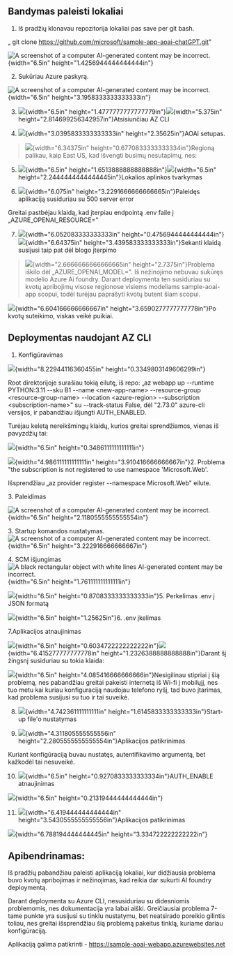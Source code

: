 ## Bandymas paleisti lokaliai

1.  Iš pradžių klonavau repozitorija lokaliai pas save per git bash.

„ git clone <https://github.com/microsoft/sample-app-aoai-chatGPT.git>"

![A screenshot of a computer AI-generated content may be
incorrect.](media/image1.png){width="6.5in"
height="1.4256944444444444in"}

2.  Sukūriau Azure paskyrą.

![A screenshot of a computer AI-generated content may be
incorrect.](media/image2.png){width="6.5in"
height="3.1958333333333333in"}

3.  ![](/media/image3.png){width="6.5in"
    height="1.4777777777777779in"}![](media/image4.png){width="5.375in"
    height="2.814699256342957in"}Atsisiunčiau AZ CLI

4.  ![](media/image5.png){width="3.0395833333333333in"
    height="2.35625in"}AOAI setupas.

> ![](media/image6.png){width="6.34375in"
> height="0.6770833333333334in"}Regioną palikau, kaip East US, kad
> išvengti busimų nesutapimų, nes:

5.  ![](media/image7.png){width="6.5in"
    height="1.6513888888888888in"}![](vertopal_a4781dea2cb340dfa4bdb2f8b155a40e/media/image8.png){width="6.5in"
    height="2.2444444444444445in"}Lokalios aplinkos tvarkymas

6.  ![](media/image9.png){width="6.075in"
    height="3.2291666666666665in"}Paleidęs aplikaciją susiduriau su 500
    server error

Greitai pastbėjau klaidą, kad įterpiau endpointą .env faile į
„AZURE_OPENAI_RESOURCE="

7.  ![](media/image10.png){width="6.052083333333333in"
    height="0.4756944444444444in"}![](vertopal_a4781dea2cb340dfa4bdb2f8b155a40e/media/image11.png){width="6.64375in"
    height="3.439583333333333in"}Sekanti klaidą susijusi taip pat dėl
    blogo įterpimo

> ![](media/image12.png){width="2.6666666666666665in"
> height="2.7375in"}Problema iškilo dėl „AZURE_OPENAI_MODEL=". Iš
> nežinojimo nebuvau sukūręs modelio Azure Ai foundry. Darant
> deploymenta ten susiduriau su kvotų apribojimų visose regionose
> visiems modeliams sample-aoai-app scopui, todėl turėjau paprašyti
> kvotų butent šiam scopui.

![](media/image13.png){width="6.604166666666667in"
height="3.6590277777777778in"}Po kvotų suteikimo, viskas veikė puikiai.

## Deploymentas naudojant AZ CLI

1.  Konfigūravimas

![](media/image14.png){width="8.22944116360455in"
height="0.3349803149606299in"}

Root direktorijoje surašiau tokią eilutę, iš repo: „az webapp up
\--runtime PYTHON:3.11 \--sku B1 \--name \<new-app-name\>
\--resource-group \<resource-group-name\> \--location \<azure-region\>
\--subscription \<subscription-name\>" su --track-status False, dėl
\"2.73.0\" azure-cli versijos, ir pabandžiau išjungti AUTH_ENABLED.

Turėjau keletą nereikšmingų klaidų, kurios greitai sprendžiamos, vienas
iš pavyzdžių tai:

![](media/image15.png){width="6.5in"
height="0.3486111111111111in"}

![](media/image16.png){width="4.986111111111111in"
height="3.910416666666667in"}2. Problema "the subscription is not
registered to use namespace 'Microsoft.Web'.

Išsprendžiau „az provider register --namespace Microsoft.Web" eilute.

3\. Paleidimas

![A screenshot of a computer AI-generated content may be
incorrect.](media/image17.png){width="6.5in"
height="2.1180555555555554in"}

3\. Startup komandos nustatymas.![A screenshot of a computer
AI-generated content may be
incorrect.](media/image18.png){width="6.5in"
height="3.222916666666667in"}

4\. SCM išjungimas![A black rectangular object with white lines
AI-generated content may be
incorrect.](media/image19.png){width="6.5in"
height="1.761111111111111in"}

![](vertopal_a4781dea2cb340dfa4bdb2f8b155a40e/media/image20.png){width="6.5in"
height="0.8708333333333333in"}5. Perkelimas .env į JSON formatą

![](media/image21.png){width="6.5in"
height="1.25625in"}6. .env įkelimas

7.Aplikacijos atnaujinimas

![](media/image22.png){width="6.5in"
height="0.6034722222222222in"}![](vertopal_a4781dea2cb340dfa4bdb2f8b155a40e/media/image23.png){width="6.415277777777778in"
height="1.2326388888888888in"}Darant šį žingsnį susiduriau su tokia
klaida:

![](media/image24.png){width="6.5in"
height="4.085416666666666in"}Nesigilinau stipriai į šią problemą, nes
pabandžiau greitai pakeisti internetą iš Wi-fi į mobilųjį, nes tuo metu
kai kuriau konfiguraciją naudojau telefono ryšį, tad buvo įtarimas, kad
problema susijusi su tuo ir tai suveikė.

8.  ![](media/image25.png){width="4.742361111111111in"
    height="1.6145833333333333in"}Start-up file'o nustatymas

9.  ![](media/image26.png){width="4.311805555555556in"
    height="2.2805555555555554in"}Aplikacijos patikrinimas

Kuriant konfigūraciją buvau nustatęs, autentifikavimo argumentą, bet
kažkodėl tai nesuveikė.

10. ![](media/image27.png){width="6.5in"
    height="0.9270833333333334in"}AUTH_ENABLE atnaujinimas

![](media/image28.png){width="6.5in"
height="0.21319444444444444in"}

11. ![](media/image29.png){width="6.419444444444444in"
    height="3.5430555555555556in"}Aplikacijos patikrinimas

![](media/image30.png){width="6.788194444444445in"
height="3.334722222222222in"}

## Apibendrinamas:

Iš pradžių pabandžiau paleisti aplikaciją lokaliai, kur didžiausia
problema buvo kvotų apribojimas ir nežinojimas, kad reikia dar sukurti
AI foundry deploymentą.

Darant deploymenta su Azure CLI, nesusiduriau su didesniomis
problemomis, nes dokumentacija yra labai aiški. Greičiausiai problema
7-tame punkte yra susijusi su tinklu nustatymu, bet neatsirado poreikio
gilintis toliau, nes greitai išsprendžiau šią problemą pakeitus tinklą,
kuriame dariau konfigūraciją.

Aplikaciją galima patikrinti -
https://sample-aoai-webapp.azurewebsites.net
